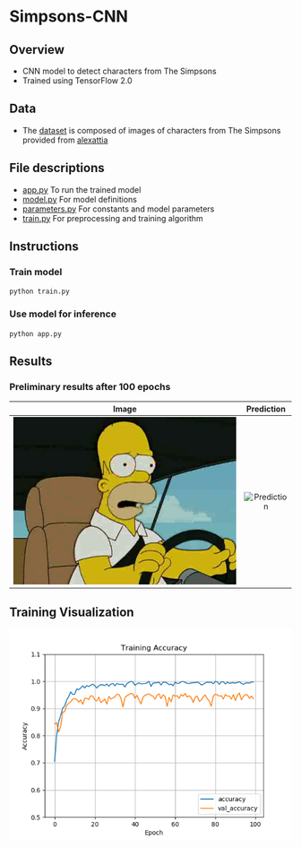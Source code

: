 # Simpsons-CNN
## Overview
* CNN model to detect characters from The Simpsons
* Trained using TensorFlow 2.0

## Data
* The [dataset](https://github.com/mikepatel/Simpsons-CNN/tree/master/data) is composed of images of characters from The Simpsons provided from [alexattia](https://www.kaggle.com/alexattia/the-simpsons-characters-dataset)

## File descriptions
* [app.py](https://github.com/mikepatel/Simpsons-CNN/blob/master/app.py) To run the trained model
* [model.py](https://github.com/mikepatel/Simpsons-CNN/blob/master/model.py) For model definitions
* [parameters.py](https://github.com/mikepatel/Simpsons-CNN/blob/master/parameters.py) For constants and model parameters
* [train.py](https://github.com/mikepatel/Simpsons-CNN/blob/master/train.py) For preprocessing and training algorithm

## Instructions
### Train model
```
python train.py
```
### Use model for inference
```
python app.py
```

## Results
### Preliminary results after 100 epochs
| Image | Prediction |
:------:|:-----------:
![image](https://github.com/mikepatel/Simpsons-CNN/blob/master/data/Homer%20Simpson/pic_2080.jpg) | ![Prediction]()

## Training Visualization
![Training](https://github.com/mikepatel/Simpsons-CNN/blob/master/results/18-12-2019_18-18-53/Training%20Accuracy.png)
